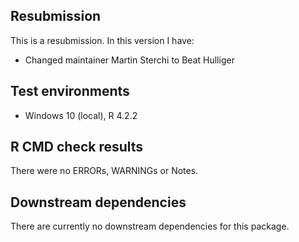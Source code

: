 ## Resubmission
This is a resubmission. In this version I have:

* Changed maintainer Martin Sterchi to Beat Hulliger

## Test environments
* Windows 10 (local), R 4.2.2


## R CMD check results
There were no ERRORs, WARNINGs or Notes. 

## Downstream dependencies
There are currently no downstream dependencies for this package.
